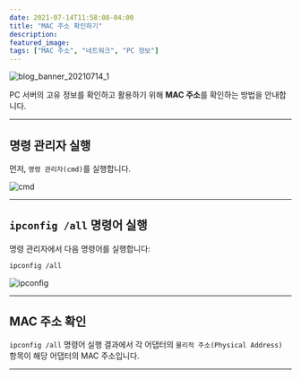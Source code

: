 ```yaml
---
date: 2021-07-14T11:58:08-04:00
title: "MAC 주소 확인하기"
description: 
featured_image: 
tags: ["MAC 주소", "네트워크", "PC 정보"]
---
```


![blog_banner_20210714_1](https://github.com/user-attachments/assets/1b1c156c-814b-4bd2-90a0-8dcc99516e79)

PC 서버의 고유 정보를 확인하고 활용하기 위해 **MAC 주소**를 확인하는 방법을 안내합니다.

---

## 명령 관리자 실행

먼저, `명령 관리자(cmd)`를 실행합니다.

![cmd](https://github.com/user-attachments/assets/904a77ef-fe8d-4590-a336-1ca42daa2135)

---

## `ipconfig /all` 명령어 실행

명령 관리자에서 다음 명령어를 실행합니다:

```bash
ipconfig /all
```

![ipconfig](https://github.com/user-attachments/assets/80ce24e4-b4d8-45f1-9f1b-e41af052c497)

---

## MAC 주소 확인

`ipconfig /all` 명령어 실행 결과에서 각 어댑터의 `물리적 주소(Physical Address)` 항목이 해당 어댑터의 MAC 주소입니다.

---


